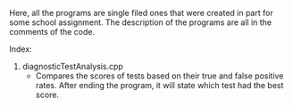 Here, all the programs are single filed ones that were created in part for some school assignment.
The description of the programs are all in the comments of the code.

Index:
1. diagnosticTestAnalysis.cpp
   - Compares the scores of tests based on their true and false positive rates. After ending the program, it will state which
     test had the best score.
